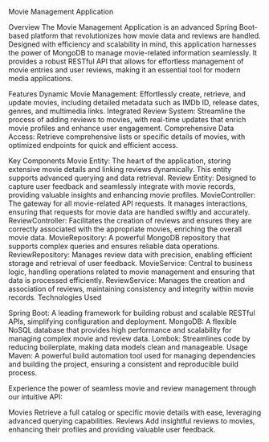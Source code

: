 Movie Management Application


Overview
The Movie Management Application is an advanced Spring Boot-based platform that revolutionizes how movie data and reviews are handled. Designed with efficiency and scalability in mind, this application harnesses the power of MongoDB to manage movie-related information seamlessly. It provides a robust RESTful API that allows for effortless management of movie entries and user reviews, making it an essential tool for modern media applications.


Features
Dynamic Movie Management: Effortlessly create, retrieve, and update movies, including detailed metadata such as IMDb ID, release dates, genres, and multimedia links.
Integrated Review System: Streamline the process of adding reviews to movies, with real-time updates that enrich movie profiles and enhance user engagement.
Comprehensive Data Access: Retrieve comprehensive lists or specific details of movies, with optimized endpoints for quick and efficient access.


Key Components
Movie Entity: The heart of the application, storing extensive movie details and linking reviews dynamically. This entity supports advanced querying and data retrieval.
Review Entity: Designed to capture user feedback and seamlessly integrate with movie records, providing valuable insights and enhancing movie profiles.
MovieController: The gateway for all movie-related API requests. It manages interactions, ensuring that requests for movie data are handled swiftly and accurately.
ReviewController: Facilitates the creation of reviews and ensures they are correctly associated with the appropriate movies, enriching the overall movie data.
MovieRepository: A powerful MongoDB repository that supports complex queries and ensures reliable data operations.
ReviewRepository: Manages review data with precision, enabling efficient storage and retrieval of user feedback.
MovieService: Central to business logic, handling operations related to movie management and ensuring that data is processed efficiently.
ReviewService: Manages the creation and association of reviews, maintaining consistency and integrity within movie records.
Technologies Used


Spring Boot: A leading framework for building robust and scalable RESTful APIs, simplifying configuration and deployment.
MongoDB: A flexible NoSQL database that provides high performance and scalability for managing complex movie and review data.
Lombok: Streamlines code by reducing boilerplate, making data models clean and manageable.
Usage
Maven: A powerful build automation tool used for managing dependencies and building the project, ensuring a consistent and reproducible build process.


Experience the power of seamless movie and review management through our intuitive API:

Movies
Retrieve a full catalog or specific movie details with ease, leveraging advanced querying capabilities.
Reviews
Add insightful reviews to movies, enhancing their profiles and providing valuable user feedback.
